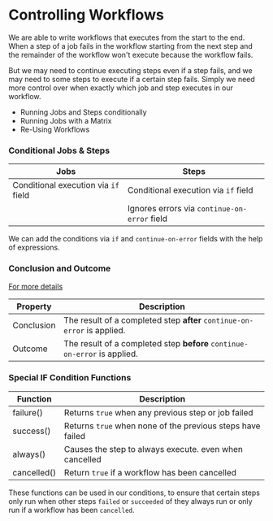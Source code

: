 # Controlling Workflows

We are able to write workflows that executes from the start to the end. When a step of a job fails in the workflow starting from the next step and the remainder of the workflow won't execute because the workflow fails.

But we may need to continue executing steps even if a step fails, and we may need to some steps to execute if a certain step fails. Simply we need more control over when exactly which job and step executes in our workflow.

- Running Jobs and Steps conditionally
- Running Jobs with a Matrix
- Re-Using Workflows

### Conditional Jobs & Steps

| Jobs                                 | Steps                                        |
| ------------------------------------ | -------------------------------------------- |
| Conditional execution via `if` field | Conditional execution via `if` field         |
|                                      | Ignores errors via `continue-on-error` field |

We can add the conditions via `if` and `continue-on-error` fields with the help of expressions.

### Conclusion and Outcome

[For more details](https://docs.github.com/en/actions/learn-github-actions/contexts#steps-context)

| Property   | Description                                                               |
| ---------- | ------------------------------------------------------------------------- |
| Conclusion | The result of a completed step **after** `continue-on-error` is applied.  |
| Outcome    | The result of a completed step **before** `continue-on-error` is applied. |

### Special IF Condition Functions

| Function    | Description                                                |
| ----------- | ---------------------------------------------------------- |
| failure()   | Returns `true` when any previous step or job failed        |
| success()   | Returns `true` when none of the previous steps have failed |
| always()    | Causes the step to always execute. even when cancelled     |
| cancelled() | Return `true` if a workflow has been cancelled             |

These functions can be used in our conditions, to ensure that certain steps only run when other steps `failed` or `succeeded` of they always run or only run if a workflow has been `cancelled`.
